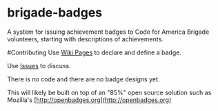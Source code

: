 brigade-badges
==============

A system for issuing achievement badges to Code for America Brigade volunteers, starting with descriptions of achievements.

#Contributing
Use [Wiki Pages](https://github.com/brigade-hrva/brigade-badges/wiki) to declare and define a badge.

Use [Issues](https://github.com/brigade-hrva/brigade-badges/issues) to discuss.

There is no code and there are no badge designs yet.

This will likely be built on top of an "85%" open source solution such as Mozilla's [http://openbadges.org](http://openbadges.org)
